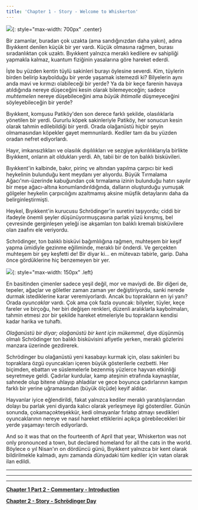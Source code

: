 ```yaml
---
title: 'Chapter 1 - Story - Welcome to Whiskerton'
---
```


![](/assets/imgs/cover_beta.png){: style="max-width: 700px" .center}

Bir zamanlar, buradan çok uzakta (ama sandığınızdan daha yakın), adına Bıyıkkent denilen küçük bir yer vardı. Küçük olmasına rağmen, burası sıradanlıktan çok uzaktı. Bıyıkkent yalnızca meraklı kedilere ev sahipliği yapmakla kalmaz, kuantum fiziğinin yasalarına göre hareket ederdi.

İşte bu yüzden kentin tüylü sakinleri burayı öylesine severdi. Kim, tüylerin birden belirip kaybolduğu bir yerde yaşamak istemezdi ki? Bilyelerin aynı anda mavi ve kırmızı olabileceği bir yerde? Ya da bir keçe farenin havaya atıldığında nereye düşeceğini kesin olarak bilemeyeceğin; sadece *muhtemelen* nereye düşebileceğini ama *büyük ihtimalle* düşmeyeceğini söyleyebileceğin bir yerde?

Bıyıkkent, komşusu Patiköy'den son derece farklı şekilde, olasılıklarla yönetilen bir yerdi. Gururlu köpek sakinleriyle Patiköy, her sonucun kesin olarak tahmin edilebildiği bir yerdi. Orada olağanüstü hiçbir şeyin olmamasından köpekler gayet memnunlardı. Kediler tam da bu yüzden oradan nefret ediyorlardı.

Hayır, imkansızlıkları ve olasılık dışılılıkları ve sezgiye aykırılılıklarıyla birlikte Bıyıkkent, onların ait oldukları yerdi. Ah, tabii bir de ton balıklı bisküvileri.

Bıyıkkent'in kalbinde, bakır, pirinç ve altından yapılma çarpıcı bir kedi heykelinin bulunduğu kent meydanı yer alıyordu. Büyük Tırmalama Ağacı'nın-üzerinde kabuğundan çok tırmalama izinin bulunduğu hatırı sayılır bir meşe ağacı-altına konumlandırıldığında, dalların oluşturduğu yumuşak gölgeler heykelin çarpıcılığını azaltmamış aksine müşfik detaylarını daha da belirginleştirmişti.

Heykel, Bıyıkkent'in kurucusu Schrödinger'in suretini taşıyordu; ciddi bir ifadeyle önemli şeyler düşünüyormuşçasına parlak yüzü kırışmış, bel çevresinde gerginleşen yeleği ise akşamları ton balıklı kremalı bisküvilere olan zaafını ele veriyordu.  

Schrödinger, ton balıklı bisküvi bağımlılığına rağmen, muhteşem bir keşif yapma ümidiyle gezinme eğiliminde, meraklı bir önderdi. Ve gerçekten muhteşem bir şey keşfetti de! Bir diyar ki... en mütevazı tabirle, garip. Daha önce gördüklerine hiç benzemeyen bir yer.

![](/assets/imgs/Feather_Animation.gif){: style="max-width: 150px" .left} 

En basitinden çimenler sadece yeşil değil, mor ve maviydi de. Bir diğeri de, tepeler, ağaçlar ve göletler zaman zaman yer değiştiriyordu, sanki nerede durmak istediklerine karar veremiyorlardı. Ancak bu toprakların en iyi yanı? Orada *oyuncaklar* vardı. Çok ama çok fazla oyuncak: bilyeler, tüyler, keçe fareler ve birçoğu, her biri değişen renkleri, düzenli aralıklarla kaybolmaları, tahmin etmesi zor bir şekilde hareket etmeleriyle bu toprakların kendisi kadar harika ve tuhaftı.

*Olağanüstü bir diyar; olağanüstü bir kent için mükemmel*, diye düşünmüş olmalı Schrödinger ton balıklı bisküvisini afiyetle yerken, meraklı gözlerini manzara üzerinde gezdirerek.

Schrödinger bu olağanüstü yeni kasabayı kurmak için, olası sakinleri bu topraklara özgü oyuncakları içeren büyük gösterilerle cezbetti. Her biçimden, ebattan ve süslemelerle bezenmiş yüzlerce hayvan etkinliği seyretmeye geldi. Çadırlar kurdular, kamp ateşinin etrafında kaynaştılar, sahnede olup bitene uhlayıp ahladılar ve gece boyunca çadırlarının kampın farklı bir yerine uğramasından (büyük ölçüde) keyif aldılar.

Hayvanlar iyice eğlendirildi, fakat yalnızca kediler meraklı yaratılışlarından dolayı bu parlak yeni diyarda kalıcı olarak yerleşmeye ilgi gösterdiler. Günün sonunda, çokama*çok*teşekkür, kedi olmayanlar fırlatıp atmayı sevdikleri oyuncaklarının nereye ve nasıl hareket ettiklerini açıkça görebilecekleri bir yerde yaşamayı tercih ediyorlardı.

And so it was that on the fourteenth of April that year, Whiskerton was not only pronounced a town, but declared homeland for all the cats in the world. 
Böylece o yıl Nisan'ın on dördüncü günü, Bıyıkkent yalnızca bir kent olarak bildirilmekle kalmadı, aynı zamanda dünyadaki tüm kediler için vatan olarak ilan edildi.

_____________________________


_____________________________


_____________________________


**[Chapter 1 Part 2 - Commentary - Introduction](https://quantum-kittens.github.io/posts/CHAPTER-1-Part-2-Introduction-to-Quantum-Computing/)**


**[Chapter 2 - Story - Schrödinger Day](https://quantum-kittens.github.io/posts/CHAPTER-2-Story-Schr%C3%B6dinger-Day/)**
